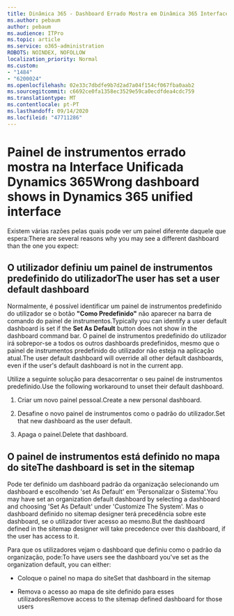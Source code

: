 ```yaml
---
title: Dinâmica 365 - Dashboard Errado Mostra em Dinâmica 365 Interface Unificada
ms.author: pebaum
author: pebaum
ms.audience: ITPro
ms.topic: article
ms.service: o365-administration
ROBOTS: NOINDEX, NOFOLLOW
localization_priority: Normal
ms.custom:
- "1484"
- "6200024"
ms.openlocfilehash: 02e33c7dbdfe9b7d2ad7a04f154cf067fba0aab2
ms.sourcegitcommit: c6692ce0fa1358ec3529e59ca0ecdfdea4cdc759
ms.translationtype: MT
ms.contentlocale: pt-PT
ms.lasthandoff: 09/14/2020
ms.locfileid: "47711286"
---
```

# <a name="wrong-dashboard-shows-in-dynamics-365-unified-interface"></a><span data-ttu-id="8f2b9-102">Painel de instrumentos errado mostra na Interface Unificada Dynamics 365</span><span class="sxs-lookup"><span data-stu-id="8f2b9-102">Wrong dashboard shows in Dynamics 365 unified interface</span></span>

<span data-ttu-id="8f2b9-103">Existem várias razões pelas quais pode ver um painel diferente daquele que espera:</span><span class="sxs-lookup"><span data-stu-id="8f2b9-103">There are several reasons why you may see a different dashboard than the one you expect:</span></span>

## <a name="the-user-has-set-a-user-default-dashboard"></a><span data-ttu-id="8f2b9-104">O utilizador definiu um painel de instrumentos predefinido do utilizador</span><span class="sxs-lookup"><span data-stu-id="8f2b9-104">The user has set a user default dashboard</span></span> 

<span data-ttu-id="8f2b9-105">Normalmente, é possível identificar um painel de instrumentos predefinido do utilizador se o botão **"Como Predefinido"** não aparecer na barra de comando do painel de instrumentos.</span><span class="sxs-lookup"><span data-stu-id="8f2b9-105">Typically you can identify a user default dashboard is set if the **Set As Default** button does not show in the dashboard command bar.</span></span> <span data-ttu-id="8f2b9-106">O painel de instrumentos predefinido do utilizador irá sobrepor-se a todos os outros dashboards predefinidos, mesmo que o painel de instrumentos predefinido do utilizador não esteja na aplicação atual.</span><span class="sxs-lookup"><span data-stu-id="8f2b9-106">The user default dashboard will override all other default dashboards, even if the user's default dashboard is not in the current app.</span></span>

<span data-ttu-id="8f2b9-107">Utilize a seguinte solução para desacorrentar o seu painel de instrumentos predefinido.</span><span class="sxs-lookup"><span data-stu-id="8f2b9-107">Use the following workaround to unset their default dashboard.</span></span>

1. <span data-ttu-id="8f2b9-108">Criar um novo painel pessoal.</span><span class="sxs-lookup"><span data-stu-id="8f2b9-108">Create a new personal dashboard.</span></span>

2. <span data-ttu-id="8f2b9-109">Desafine o novo painel de instrumentos como o padrão do utilizador.</span><span class="sxs-lookup"><span data-stu-id="8f2b9-109">Set that new dashboard as the user default.</span></span>

3. <span data-ttu-id="8f2b9-110">Apaga o painel.</span><span class="sxs-lookup"><span data-stu-id="8f2b9-110">Delete that dashboard.</span></span>

## <a name="the-dashboard-is-set-in-the-sitemap"></a><span data-ttu-id="8f2b9-111">O painel de instrumentos está definido no mapa do site</span><span class="sxs-lookup"><span data-stu-id="8f2b9-111">The dashboard is set in the sitemap</span></span>

<span data-ttu-id="8f2b9-112">Pode ter definido um dashboard padrão da organização selecionando um dashboard e escolhendo 'set As Default' em 'Personalizar o Sistema'.</span><span class="sxs-lookup"><span data-stu-id="8f2b9-112">You may have set an organization default dashboard by selecting a dashboard and choosing 'Set As Default' under 'Customize The System'.</span></span> <span data-ttu-id="8f2b9-113">Mas o dashboard definido no sitemap designer terá precedência sobre este dashboard, se o utilizador tiver acesso ao mesmo.</span><span class="sxs-lookup"><span data-stu-id="8f2b9-113">But the dashboard defined in the sitemap designer will take precedence over this dashboard, if the user has access to it.</span></span>

<span data-ttu-id="8f2b9-114">Para que os utilizadores vejam o dashboard que definiu como o padrão da organização, pode:</span><span class="sxs-lookup"><span data-stu-id="8f2b9-114">To have users see the dashboard you've set as the organization default, you can either:</span></span>

* <span data-ttu-id="8f2b9-115">Coloque o painel no mapa do site</span><span class="sxs-lookup"><span data-stu-id="8f2b9-115">Set that dashboard in the sitemap</span></span>

* <span data-ttu-id="8f2b9-116">Remova o acesso ao mapa de site definido para esses utilizadores</span><span class="sxs-lookup"><span data-stu-id="8f2b9-116">Remove access to the sitemap defined dashboard for those users</span></span>
